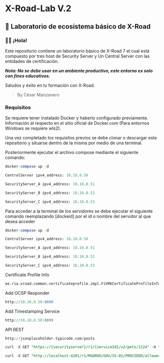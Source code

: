 # **X-Road-Lab V.2**

## :test_tube: Laboratorio de ecosistema básico de X-Road

### :raising_hand_man: ¡Hola!

Este repositorio contiene un laboratorio básico de X-Road 7 el cual está compuesto por tres host de Security Server y Un Central Server con las entidades de certificación.

***Nota: No se debe usar en un ambiente productivo, este entorno es solo con fines educativos.***

Saludos y éxito en tu formación con X-Road.
>By César Manzanero

### Requisitos

Se requiere tener instalado Docker y haberlo configurado previamente. Información al respecto en el sitio oficial de Docker.com (Para entornos Windows se requiere wls2).

Una vez completado los requisitos previos se debe clonar o descargar este repositorio y situarse dentro de la misma por medio de una terminal.

Posteriormente ejecutar el archivo compose mediante el siguiente comando:
 ```sql
docker-compose up -d

CentralServer ipv4_address: 10.10.0.50

SecurityServer_A ipv4_address: 10.10.0.51

SecurityServer_B ipv4_address: 10.10.0.52

SecurityServer_C ipv4_address: 10.10.0.53
 ```
 Para acceder a la terminal de los servidores se debe ejecutar el siguiente comando reemplazando [dockeid] por el id o nombre del servidor al que desea acceder
  ```sql
docker-compose up -d

CentralServer ipv4_address: 10.10.0.50

SecurityServer_A ipv4_address: 10.10.0.51

SecurityServer_B ipv4_address: 10.10.0.52

SecurityServer_C ipv4_address: 10.10.0.53
 ```
 Certificate Profile Info
```sql
ee.ria.xroad.common.certificateprofile.impl.FiVRKCertificateProfileInfoProvider
 ```
Add OCSP Responder 
```sql
http://10.10.0.50:8888
 ```
Add Timestamping Service 
```sql
http://10.10.0.50:8899
 ```
API REST
```sql
http://jsonplaceholder.typicode.com/posts

curl -X GET "https://{securityserver}/r1/{serviceId}/v2/pets/1124" -H "accept: application/json" -H "X-Road-Client: {client}"

curl -X GET "http://localhost:4201/r1/MXQROO/GOV/SS-01/PROVIDER/allowedMethods" -H "accept: application/json" -H "X-Road-Client: MXQROO/GOV/SS-02/CONSUMER"
 ```
 
 
